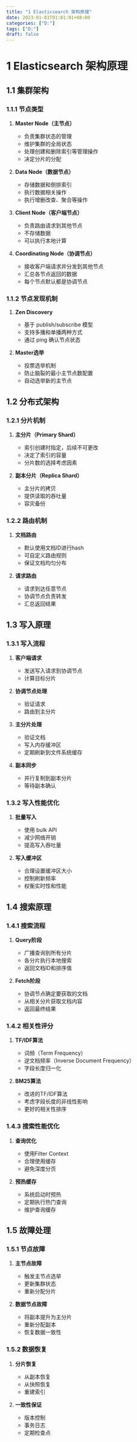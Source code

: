 ```yaml
---
title: "1 Elasticsearch 架构原理"
date: 2023-01-01T01:01:01+08:00
categories: ["D:"]
tags: ["D:"]
draft: false
---
```

# 1 Elasticsearch 架构原理

## 1.1 集群架构

### 1.1.1 节点类型

1. **Master Node（主节点）**
   - 负责集群状态的管理
   - 维护集群的全局状态
   - 处理创建和删除索引等管理操作
   - 决定分片的分配

2. **Data Node（数据节点）**
   - 存储数据和倒排索引
   - 执行数据相关操作
   - 执行增删改查、聚合等操作

3. **Client Node（客户端节点）**
   - 负责路由请求到其他节点
   - 不存储数据
   - 可以执行本地计算

4. **Coordinating Node（协调节点）**
   - 接收客户端请求并分发到其他节点
   - 汇总各节点返回的数据
   - 每个节点默认都是协调节点

### 1.1.2 节点发现机制

1. **Zen Discovery**
   - 基于 publish/subscribe 模型
   - 支持多播和单播两种方式
   - 通过 ping 确认节点状态

2. **Master选举**
   - 投票选举机制
   - 防止脑裂的最小主节点数配置
   - 自动选举新的主节点

## 1.2 分布式架构

### 1.2.1 分片机制

1. **主分片（Primary Shard）**
   - 索引创建时指定，后续不可更改
   - 决定了索引的容量
   - 分片数的选择考虑因素

2. **副本分片（Replica Shard）**
   - 主分片的拷贝
   - 提供读取的吞吐量
   - 容灾备份

### 1.2.2 路由机制

1. **文档路由**
   - 默认使用文档ID进行hash
   - 可自定义路由规则
   - 保证文档均匀分布

2. **请求路由**
   - 请求到达任意节点
   - 协调节点负责转发
   - 汇总返回结果

## 1.3 写入原理

### 1.3.1 写入流程

1. **客户端请求**
   - 发送写入请求到协调节点
   - 计算目标分片

2. **协调节点处理**
   - 验证请求
   - 路由到主分片

3. **主分片处理**
   - 验证文档
   - 写入内存缓冲区
   - 定期刷新到文件系统缓存

4. **副本同步**
   - 并行复制到副本分片
   - 等待副本确认

### 1.3.2 写入性能优化

1. **批量写入**
   - 使用 bulk API
   - 减少网络开销
   - 提高写入吞吐量

2. **写入缓冲区**
   - 合理设置缓冲区大小
   - 控制刷新频率
   - 权衡实时性和性能

## 1.4 搜索原理

### 1.4.1 搜索流程

1. **Query阶段**
   - 广播查询到所有分片
   - 各分片执行本地搜索
   - 返回文档ID和排序值

2. **Fetch阶段**
   - 协调节点确定要获取的文档
   - 从相关分片获取文档内容
   - 返回最终结果

### 1.4.2 相关性评分

1. **TF/IDF算法**
   - 词频（Term Frequency）
   - 逆文档频率（Inverse Document Frequency）
   - 字段长度归一化

2. **BM25算法**
   - 改进的TF/IDF算法
   - 考虑字段长度的非线性影响
   - 更好的相关性排序

### 1.4.3 搜索性能优化

1. **查询优化**
   - 使用Filter Context
   - 合理使用缓存
   - 避免深度分页

2. **预热缓存**
   - 系统启动时预热
   - 定期执行热门查询
   - 维护查询缓存

## 1.5 故障处理

### 1.5.1 节点故障

1. **主节点故障**
   - 触发主节点选举
   - 更新集群状态
   - 重新分配分片

2. **数据节点故障**
   - 将副本提升为主分片
   - 重新分配副本
   - 恢复数据一致性

### 1.5.2 数据恢复

1. **分片恢复**
   - 从副本恢复
   - 从快照恢复
   - 重建索引

2. **一致性保证**
   - 版本控制
   - 事务日志
   - 定期检查点

